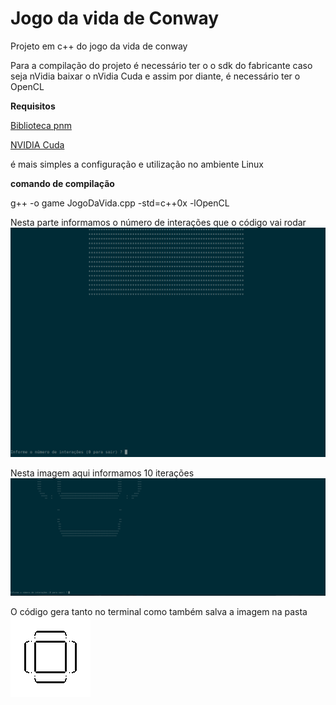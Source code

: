 # Jogo da vida de Conway
Projeto em c++ do jogo da vida de conway

Para a compilação do projeto é necessário ter o o sdk do fabricante
caso seja nVidia baixar o nVidia Cuda e assim por diante,
é necessário ter o OpenCL

**Requisitos**

[Biblioteca pnm](https://github.com/ToruNiina/pnm)

[NVIDIA Cuda](https://developer.nvidia.com/cuda-downloads)

é mais simples a configuração e utilização no ambiente Linux

**comando de compilação**

g++ -o game JogoDaVida.cpp -std=c++0x -lOpenCL

Nesta parte informamos o número de interações que o código vai rodar
![Jogo da Vida](tela1.png)

Nesta imagem aqui informamos 10 iterações
![Jogo da Vida](tela2.png)

O código gera tanto no terminal como também salva a imagem na pasta
![Jogo da Vida](tela3.png)


